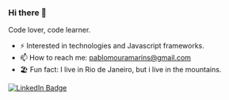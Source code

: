 ### Hi there 👋

Code lover,
  code learner.
  
  - ⚡ Interested in technologies and Javascript frameworks. 
  - 📫 How to reach me: pablomouramarins@gmail.com
  - 🏖️ Fun fact: I live in Rio de Janeiro, but i live in the mountains.

[![LinkedIn Badge](https://img.shields.io/badge/linkedin--%2300EBEB?style=for-the-badge&logo=linkedin&logoColor=white)](https://www.linkedin.com/in/pablo-marins-43298295/)
<!--
**PabloMarins/PabloMarins** is a ✨ _special_ ✨ repository because its `README.md` (this file) appears on your GitHub profile.

Here are some ideas to get you started:

- 🔭 I’m currently working on ...
- 🌱 I’m currently learning ...
- 👯 I’m looking to collaborate on ...
- 🤔 I’m looking for help with ...
- 💬 Ask me about ...
- 📫 How to reach me: ...
- 😄 Pronouns: ...
- ⚡ Fun fact: ...
-->
